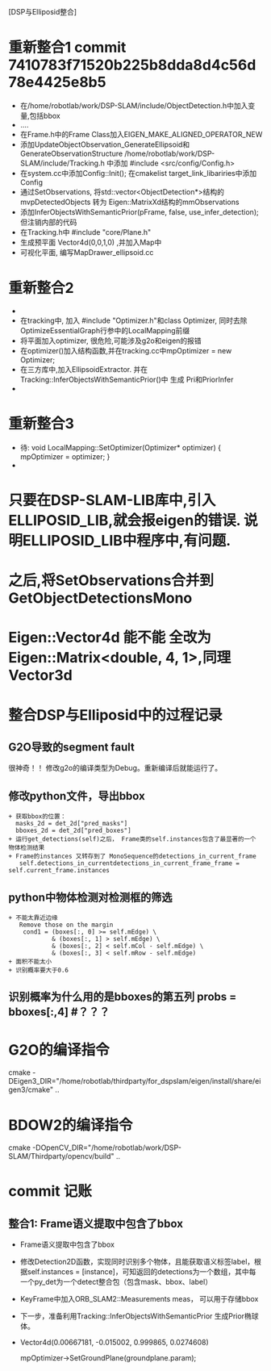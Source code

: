 [DSP与Elliposid整合]

# 重新整合1 commit 7410783f71520b225b8dda8d4c56d78e4425e8b5
  + 在/home/robotlab/work/DSP-SLAM/include/ObjectDetection.h中加入变量,包括bbox
  + ....
  + 在Frame.h中的Frame Class加入EIGEN_MAKE_ALIGNED_OPERATOR_NEW
  + 添加UpdateObjectObservation_GenerateEllipsoid和GenerateObservationStructure
    /home/robotlab/work/DSP-SLAM/include/Tracking.h  中添加 #include <src/config/Config.h>
  + 在system.cc中添加Config::Init();  在cmakelist target_link_libariries中添加Config
  + 通过SetObservations, 将std::vector<ObjectDetection*>结构的mvpDetectedObjects 转为 Eigen::MatrixXd结构的mmObservations
  + 添加InferObjectsWithSemanticPrior(pFrame, false, use_infer_detection); 但注销内部的代码
  + 在Tracking.h中  #include "core/Plane.h"
  + 生成预平面 Vector4d(0,0,1,0) ,并加入Map中
  + 可视化平面,  编写MapDrawer_ellipsoid.cc

# 重新整合2  
  + 
  + 在tracking中, 加入 #include "Optimizer.h"和class Optimizer, 同时去除OptimizeEssentialGraph行参中的LocalMapping前缀
  + 将平面加入optimizer, 很危险,可能涉及g2o和eigen的报错
  + 在optimizer()加入结构函数,并在tracking.cc中mpOptimizer = new Optimizer;
  + 在三方库中,加入EllipsoidExtractor.  并在Tracking::InferObjectsWithSemanticPrior()中 生成 Pri和PriorInfer
  + 

# 重新整合3

  + 待: void LocalMapping::SetOptimizer(Optimizer* optimizer)
    {
        mpOptimizer = optimizer;
    }
  + 




# 只要在DSP-SLAM-LIB库中,引入ELLIPOSID_LIB,就会报eigen的错误.  说明ELLIPOSID_LIB中程序中,有问题.
  
# 之后,将SetObservations合并到GetObjectDetectionsMono

# Eigen::Vector4d  能不能 全改为  Eigen::Matrix<double, 4, 1>,同理Vector3d



















# 整合DSP与Elliposid中的过程记录
  ## G2O导致的segment fault
  很神奇！！ 修改g2o的编译类型为Debug。重新编译后就能运行了。
  ## 修改python文件，导出bbox
    + 获取bbox的位置：
      masks_2d = det_2d["pred_masks"]
      bboxes_2d = det_2d["pred_boxes"]
    + 运行get_detections(self)之后， Frame类的self.instances包含了最显著的一个 物体检测结果
    + Frame的instances 又转存到了 MonoSequence的detections_in_current_frame
       self.detections_in_currentdetections_in_current_frame_frame = self.current_frame.instances
    
  ## python中物体检测对检测框的筛选
    + 不能太靠近边缘
       Remove those on the margin
        cond1 = (boxes[:, 0] >= self.mEdge) \
                & (boxes[:, 1] > self.mEdge) \
                & (boxes[:, 2] < self.mCol - self.mEdge) \
                & (boxes[:, 3] < self.mRow - self.mEdge) 
    + 面积不能太小
    + 识别概率要大于0.6
  
  ## 识别概率为什么用的是bboxes的第五列  probs = bboxes[:,4]  #？？？ 

# G2O的编译指令
cmake -DEigen3_DIR="/home/robotlab/thirdparty/for_dspslam/eigen/install/share/eigen3/cmake" ..

# BDOW2的编译指令
cmake -DOpenCV_DIR="/home/robotlab/work/DSP-SLAM/Thirdparty/opencv/build" ..

# commit 记账
  ## 整合1: Frame语义提取中包含了bbox
  + Frame语义提取中包含了bbox
  + 修改Detection2D函数，实现同时识别多个物体，且能获取语义标签label，根据self.instances = [instance]，可知返回的detections为一个数组，其中每一个py_det为一个detect整合包（包含mask、bbox、label）
  + KeyFrame中加入ORB_SLAM2::Measurements meas， 可以用于存储bbox
  + 下一步，准备利用Tracking::InferObjectsWithSemanticPrior  生成Prior椭球体。 
  + Vector4d(0.00667181,  -0.015002,   0.999865,  0.0274608)
 



     mpOptimizer->SetGroundPlane(groundplane.param);
     